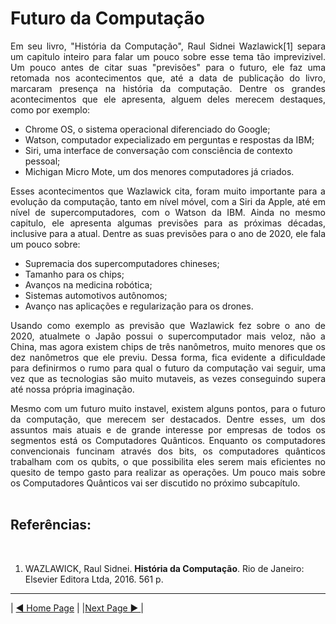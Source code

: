 # Futuro da Computação
<p align="justify">
Em seu livro, "História da Computação", Raul Sidnei Wazlawick[1] separa um capitulo inteiro para falar um pouco sobre esse tema tão imprevizivel. Um pouco antes de citar suas "previsões" para o futuro, ele faz uma retomada nos acontecimentos que, até a data de publicação do livro, marcaram presença na história da computação. Dentre os grandes acontecimentos  que ele apresenta, alguem deles merecem destaques, como por exemplo:

 - Chrome OS, o sistema operacional diferenciado do Google;
 - Watson, computador expecializado em perguntas e respostas da IBM;
 - Siri, uma interface de conversação com consciência de contexto pessoal; 
 - Michigan Micro Mote, um dos menores computadores já criados.

<p align="justify">
Esses acontecimentos que Wazlawick cita, foram muito importante para a evolução da computação, tanto em nível móvel, com a Siri da Apple, até em nível de supercomputadores, com o Watson da IBM. Ainda no mesmo capitulo, ele apresenta algumas previsões para as próximas décadas, inclusive para a atual. Dentre as suas previsões para o ano de 2020, ele fala um pouco sobre: 


- Supremacia dos supercomputadores chineses; 
- Tamanho para os chips;
- Avanços na medicina robótica;
- Sistemas automotivos autônomos;
- Avanço nas aplicações e regularização para os drones.

<p align="justify">
Usando como exemplo as previsão que Wazlawick fez sobre o ano de 2020, atualmete o Japão possui o supercomputador mais veloz, não a China, mas agora existem chips de três nanômetros, muito menores que os dez nanômetros que ele previu. Dessa forma, fica evidente a dificuldade para definirmos o rumo para qual o futuro da computação vai seguir, uma vez que as tecnologias são muito mutaveis, as vezes conseguindo supera até nossa própria imaginação.

<p align="justify">
Mesmo com um futuro muito instavel, existem alguns pontos, para o futuro da computação, que merecem ser destacados. Dentre esses, um dos assuntos mais atuais e de grande interesse por empresas de todos os segmentos está os Computadores Quânticos. Enquanto os computadores convencionais funcinam através dos bits, os computadores quânticos trabalham com os qubits, o que possibilita eles serem mais eficientes no quesito de tempo gasto para realizar as operações. Um pouco mais sobre os Computadores Quânticos vai ser discutido no próximo subcapítulo.

<br>
<br>

## Referências:
<br>

1. WAZLAWICK, Raul Sidnei. **História da Computação**. Rio de Janeiro: Elsevier Editora Ltda, 2016. 561 p. 

** **

| [◀ Home Page](README.md)  | |[Next Page ▶ ](capitulos/computadores_quanticos.md) |


